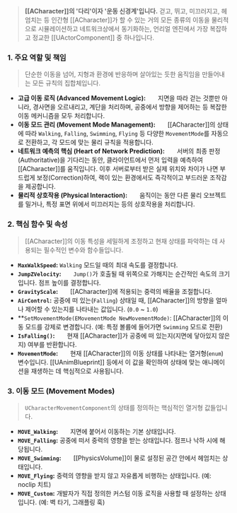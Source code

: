 
> **[[ACharacter]]의 '다리'이자 '운동 신경계'입니다.** 걷고, 뛰고, 미끄러지고, 헤엄치는 등 인간형 [[ACharacter]]가 할 수 있는 거의 모든 종류의 이동을 물리적으로 시뮬레이션하고 네트워크상에서 동기화하는, 언리얼 엔진에서 가장 복잡하고 정교한 [[UActorComponent]] 중 하나입니다.

### **1. 주요 역할 및 책임**
> 단순한 이동을 넘어, 지형과 환경에 반응하며 살아있는 듯한 움직임을 만들어내는 모든 규칙의 집합체입니다.
* **고급 이동 로직 (Advanced Movement Logic):**
      지면을 따라 걷는 것뿐만 아니라, 경사면을 오르내리고, 계단을 처리하며, 공중에서 방향을 제어하는 등 복잡한 이동 메커니즘을 모두 처리합니다.
* **이동 모드 관리 (Movement Mode Management):**
      [[ACharacter]]의 상태에 따라 `Walking`, `Falling`, `Swimming`, `Flying` 등 다양한 `MovementMode`를 자동으로 전환하고, 각 모드에 맞는 물리 규칙을 적용합니다.
* **네트워크 예측의 핵심 (Heart of Network Prediction):**
      서버의 최종 판정(Authoritative)을 기다리는 동안, 클라이언트에서 먼저 입력을 예측하여 [[ACharacter]]를 움직입니다. 이후 서버로부터 받은 실제 위치와 차이가 나면 부드럽게 보정(Correction)하여, 랙이 있는 환경에서도 즉각적이고 부드러운 조작감을 제공합니다.
* **물리적 상호작용 (Physical Interaction):**
      움직이는 동안 다른 물리 오브젝트를 밀거나, 특정 표면 위에서 미끄러지는 등의 상호작용을 처리합니다.

### **2. 핵심 함수 및 속성**
> [[ACharacter]]의 이동 특성을 세밀하게 조정하고 현재 상태를 파악하는 데 사용되는 필수적인 변수와 함수들입니다.
* **`MaxWalkSpeed`:**
	`Walking` 모드일 때의 최대 속도를 결정합니다.
* **`JumpZVelocity`:**
      `Jump()`가 호출될 때 위쪽으로 가해지는 순간적인 속도의 크기입니다. 점프 높이를 결정합니다.
* **`GravityScale`:**
      [[ACharacter]]에 적용되는 중력의 배율을 조절합니다.
* **`AirControl`:**
	공중에 떠 있는(`Falling`) 상태일 때, [[ACharacter]]의 방향을 얼마나 제어할 수 있는지를 나타내는 값입니다. (`0.0` ~ `1.0`)
* **`SetMovementMode(EMovementMode NewMovementMode)`:
	[[ACharacter]]의 이동 모드를 강제로 변경합니다. (예: 특정 볼륨에 들어가면 `Swimming` 모드로 전환)
* **`IsFalling()`:**
      현재 [[ACharacter]]가 공중에 떠 있는지(지면에 닿아있지 않은지) 여부를 반환합니다.
* **`MovementMode`:**
      현재 [[ACharacter]]의 이동 상태를 나타내는 열거형(`enum`) 변수입니다. [[UAnimBlueprint]] 등에서 이 값을 확인하여 상태에 맞는 애니메이션을 재생하는 데 핵심적으로 사용됩니다.

### **3. 이동 모드 (Movement Modes)**
> `UCharacterMovementComponent`의 상태를 정의하는 핵심적인 열거형 값들입니다.
* **`MOVE_Walking`:** 
      지면에 붙어서 이동하는 기본 상태입니다.
* **`MOVE_Falling`:**
	공중에 떠서 중력의 영향을 받는 상태입니다. 점프나 낙하 시에 해당됩니다.
* **`MOVE_Swimming`:**
      [[PhysicsVolume]]이 물로 설정된 공간 안에서 헤엄치는 상태입니다.
* **`MOVE_Flying`:**
	중력의 영향을 받지 않고 자유롭게 비행하는 상태입니다. (예: noclip 치트)
* **`MOVE_Custom`:**
	개발자가 직접 정의한 커스텀 이동 로직을 사용할 때 설정하는 상태입니다. (예: 벽 타기, 그래플링 훅)
